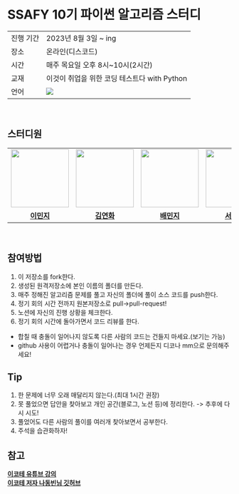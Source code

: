 # SSAFY 10기 파이썬 알고리즘 스터디
<table>
  <tr>
    <td>진행 기간</td>
    <td>2023년 8월 3일 ~ ing </td>
  </tr>
  <tr>
    <td>장소</td>
    <td>온라인(디스코드)</td>
  </tr>
  <tr>
    <td>시간</td>
    <td>매주 목요일 오후 8시~10시(2시간)</b></a></td>
  </tr>
  <tr>
    <td>교재</td>
    <td>이것이 취업을 위한 코딩 테스트다 with Python</td>
  </tr>
  <tr>
    <td>언어</td>
    <td><img src="https://img.shields.io/badge/Python-3776AB?style=for-the-badge&logo=python&logoColor=white">
    </td>
  </tr>
</table>

<br/>

## 스터디원
<table>
 <tr>
    <td align="center"><a href="https://github.com/namoo1818"><img src="https://avatars.githubusercontent.com/namoo1818" width="130px;" alt=""></a></td>
    <td align="center"><a href="https://github.com/myeon0109"><img src="https://avatars.githubusercontent.com/myeon0109" width="130px;" alt=""></a></td>
    <td align="center"><a href="https://github.com/MJBae327"><img src="https://avatars.githubusercontent.com/MJBae327" width="130px;" alt=""></a></td>
    <td align="center"><a href="https://github.com/myeon0109"><img src="https://avatars.githubusercontent.com/myeon0109" width="130px;" alt=""></a></td>
   <td align="center"><a href="https://github.com/yujinni"><img src="https://avatars.githubusercontent.com/yujinni" width="130px;" alt=""></a></td>
  </tr>
  <tr>
    <td align="center"><a href="https://github.com/namoo1818"><b>이민지</b></a></td>
    <td align="center"><a href="https://github.com/myeon0109"><b>김연화</b></a></td>
    <td align="center"><a href="https://github.com/MJBae327"><b>배민지</b></a></td>
    <td align="center"><a href="https://github.com/myeon0109"><b>서민주</b></a></td>
    <td align="center"><a href="https://github.com/yujinni"><b>이유진</b></a></td>
  </tr>
</table>

<br/>

## 참여방법
1. 이 저장소를 fork한다.
2. 생성된 원격저장소에 본인 이름의 폴더를 만든다.
3. 매주 정해진 알고리즘 문제를 풀고 자신의 폴더에 풀이 소스 코드를 push한다.
4. 정기 회의 시간 전까지 원본저장소로 pull->pull-request!
5. 노션에 자신의 진행 상황을 체크한다.
6. 정기 회의 시간에 돌아가면서 코드 리뷰를 한다.
- 합칠 때 충돌이 일어나지 않도록 다른 사람의 코드는 건들지 마세요.(보기는 가능)
- github 사용이 어렵거나 충돌이 일어나는 경우 언제든지 디코나 mm으로 문의해주세요!

## Tip
1. 한 문제에 너무 오래 매달리지 않는다.(최대 1시간 권장)
2. 못 풀었으면 답안을 찾아보고 개인 공간(블로그, 노션 등)에 정리한다. -> 추후에 다시 시도!
3. 풀었어도 다른 사람의 풀이를 여러개 찾아보면서 공부한다.
4. 주석을 습관화하자!

## 참고
<a href="https://youtube.com/playlist?list=PLRx0vPvlEmdAghTr5mXQxGpHjWqSz0dgC"><b>이코테 유튜브 강의</b>  
<a href="https://github.com/ndb796/python-for-coding-test"><b>이코테 저자 나동빈님 깃허브</b>

